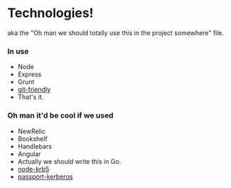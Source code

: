 # Technologies!

aka the "Oh man we should totally use this in the project somewhere" file. 


### In use

 - Node
 - Express
 - Grunt
 - [git-friendly](https://github.com/jamiew/git-friendly)
 - That's it. 

### Oh man it'd be cool if we used

 - NewRelic
 - Bookshelf
 - Handlebars
 - Angular
 - Actually we should write this in Go.  
 - [node-krb5](https://github.com/qesuto/node-krb5)
 - [passport-kerberos](https://github.com/joshuah/passport-kerberos)

